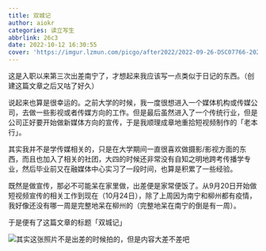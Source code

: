 ```yaml
---
title: 双城记
author: aiokr
categories: 读立写生
abbrlink: 26c3
date: 2022-10-12 16:30:55
cover: 'https://imgur.lzmun.com/picgo/after2022/2022-09-26-DSC07766-2022-10-01.jpg_itp'
---
```


这是入职以来第三次出差南宁了，才想起来我应该写一点类似于日记的东西。（创建这篇文章之后又咕了好久）

说起来也算是很幸运的。之前大学的时候，我一度很想进入一个媒体机构或传媒公司，去做一些影视或者传媒方向的工作。但是最后虽然进入了一个传统行业，但是公司正好要开始做新媒体方向的宣传，于是我顺理成章地重拾短视频制作的「老本行」。

其实我并不是学传媒相关的，只是在大学期间一直很喜欢做摄影/影视方面的东西，而且也加入了相关的社团，大四的时候还非常没有自知之明地跨考传播学专业，然后毕业前又在融媒体中心实习了一段时间，也算是积累了一些经验。

既然是做宣传，那必不可能呆在家里做，出差便是家常便饭了。从9月20日开始做短视频宣传的相关工作到现在（10月24日），除了上周因为南宁和柳州都有疫情，我好像还没有哪一周是完整地呆在柳州的（完整地呆在南宁的倒是有一周）。

于是便有了这篇文章的标题「双城记」

![其实这张照片不是出差的时候拍的，但是内容大差不差吧](https://imgur.lzmun.com/picgo/after2022/2022-09-26-DSC07766-2022-10-01.jpg_itp )


